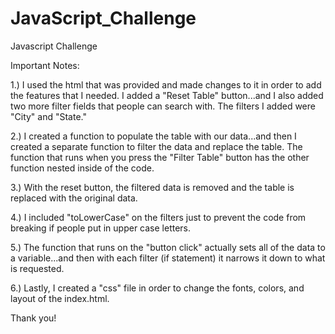 # JavaScript_Challenge
Javascript Challenge


Important Notes:

1.)  I used the html that was provided and made changes to it in order to add the features that I needed.  I added a "Reset Table" button...and I also added two more filter
fields that people can search with.  The filters I added were "City" and "State."

2.)  I created a function to populate the table with our data...and then I created a separate function to filter the data and replace the table.  The function that runs when
you press the "Filter Table" button has the other function nested inside of the code.

3.)  With the reset button, the filtered data is removed and the table is replaced with the original data.

4.)  I included "toLowerCase" on the filters just to prevent the code from breaking if people put in upper case letters.

5.)  The function that runs on the "button click" actually sets all of the data to a variable...and then with each filter (if statement) it narrows it down to what is requested.

6.)  Lastly, I created a "css" file in order to change the fonts, colors, and layout of the index.html.

Thank you!